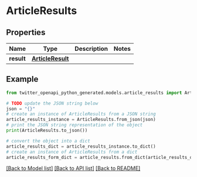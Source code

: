 # ArticleResults


## Properties

Name | Type | Description | Notes
------------ | ------------- | ------------- | -------------
**result** | [**ArticleResult**](ArticleResult.md) |  | 

## Example

```python
from twitter_openapi_python_generated.models.article_results import ArticleResults

# TODO update the JSON string below
json = "{}"
# create an instance of ArticleResults from a JSON string
article_results_instance = ArticleResults.from_json(json)
# print the JSON string representation of the object
print(ArticleResults.to_json())

# convert the object into a dict
article_results_dict = article_results_instance.to_dict()
# create an instance of ArticleResults from a dict
article_results_form_dict = article_results.from_dict(article_results_dict)
```
[[Back to Model list]](../README.md#documentation-for-models) [[Back to API list]](../README.md#documentation-for-api-endpoints) [[Back to README]](../README.md)



